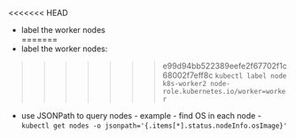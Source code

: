 <<<<<<< HEAD
- label the worker nodes  
=======
- label the worker nodes:   
>>>>>>> e99d94bb522389eefe2f67702f1c68002f7eff8c
`kubectl label node k8s-worker2 node-role.kubernetes.io/worker=worker`
- use JSONPath to query nodes - example - find OS in each node -  
`kubectl get nodes -o jsonpath='{.items[*].status.nodeInfo.osImage}'`
